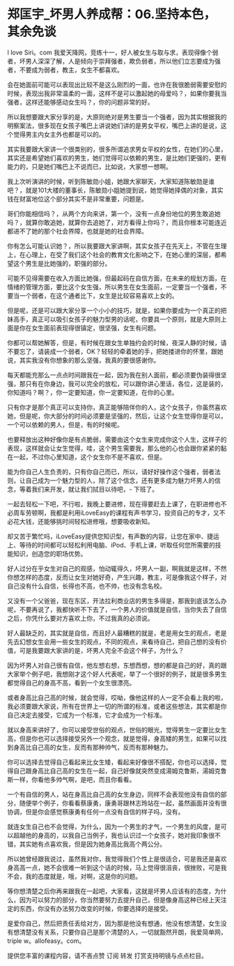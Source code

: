 # 郑匡宇_坏男人养成帮：06.坚持本色，其余免谈

I love Siri。com 我爱天降网，竞练十一，好人被女生与取与求，表现得像个弱者，坏男人深深了解，人是倾向于崇拜强者，欺负弱者，所以他们立志要成为强者，不要成为弱者，教主，女生不都喜欢。

会在她面前可能可以表现出比较不是这么刚烈的一面，也许在我很脆弱需要安慰的时候，表现出我非常温柔的一面，这样不是可以激起她的母爱吗？，如果你要我当强者，这样还能够感动女生吗？，你的问题非常的好。

所以我想要跟大家分享的是，大原则绝对是男生要当一个强者，因为其实根据我的明察案法，很多现在女孩子嘴巴上讲说她们讲的是男女平权，嘴巴上讲的是说，这个觉得男主内女主外也都是可以的。

其实我要跟大家讲一个很类别的，很多所谓追求男女平权的女性，在她们的心里，其实还是希望她们喜欢的男生，她们觉得可以依赖的男生，是比她们更强的，更有能力的，只是她们嘴巴上不说而已，比如说，大家想一想啊。

我上次听演讲的时候，听到陈敏勋小姐，她跟大家聊天，大家知道陈敏勋是谁吧？，就是101大楼的董事长，陈敏勋小姐她提到说，她觉得她择偶的对象，其实钱在财富地位这个部分其实不是非常重要，问题是。

哥们你能相信吗？，从两个方向来讲，第一个，没有一点身份地位的男生敢追她吗？，就算你敢追她，就算你去追她了，对方看得上你吗？，而且你根本可能连近都进不了她的那个社会界障，也就是她的社会界障。

你有怎么可能认识她？，所以我要跟大家讲啊，其实女孩子在先天上，不管在生理上，在心理上，在受了我们这个社会的教育文化影响之下，在她心里的深层，都希望这个男生是比她强的，职强的部分。

可能不见得需要在收入方面比她强，但最起码在自信方面，在未来的规划方面，在情绪的管理方面，要比这个女生强，所以男生在女生面前，一定要当一个强者，不要当一个弱者，在这个通者比下，女生是比较容易喜欢上女的。

但是呢，还是可以跟大家分享一个小小的技巧，就是，如果你要成为一个真正的把妹高手，真正可以吸引女孩子的魅力型男的话呢，你要具一个原则，就是大原则上面是你在女生面前表现得很镇定，很坚强，女生有问题。

你都可以帮她解答，但是，有时候在跟女生单独约会的时候，夜深人静的时候，请不要忘了，请装成一个弱者，OK？轻轻的牵着她的手，把她搂进你的怀里，跟她说，其实我没有你想象的那么坚强，我真的要很感谢你。

每天都能充那么一点点时间跟我在一起，因为我在别人面前，都必须要伪装得很坚强，那只有在你身边，我可以完全的放松，可以跟你讲心里话，各位，这是装的，你知道吗？啊？，你一定要知道，你一定要知道，在你的心里。

只有你才是那个真正可以支持你，真正能够陪伴你的人，这个女孩子，你虽然喜欢她，但是呢，你大部分的时间必须要是坚强的，然后，让这个女生觉得你是可以，一个可以依赖的男人，但是，有的时候呢。

也要释放出这种好像你是有点脆弱，需要由这个女生来完成你这个人生，这样子的表现，这样就会让女生觉得，哇，这个男生需要我，那么他的心也会跟你紧紧的黏在一起，不过你心里知道，这个女生你不是不喜欢，但是。

能为你自己人生负责的，只有你自己而已，所以，请好好操作这个强者，弱者法则，让自己成为一个魅力型的人，除了这个信念，还有更多成为魅力坏男人的信念，等着我们来开发，就让我们拭目以待吧，- 下班了。

一起去轻松一下吧，不行啦，我晚上要进修，现在得要赶去上课了，在职进修也不必周车劳顿啊，我都是利用iLoveEasy的课程有声书学习，投资自己的专才，又不必花大钱，还能够挑时间轻松进修哦，想要吸收新知。

却又苦于繁忙吗，iLoveEasy提供您知识型，有声数的内容，让您在家中、捷运上、等待的时间都可以轻松利用电脑、iPod、手机上课，听取任何您所需要的技能知识，创造您的职场优势。

好人过分在乎女生对自己的观感，怕动辄得久，坏男人一副，啊我就是这样，不然你想怎样的态度，反而让女生对她好奇，产生兴趣，教主，可是像我这个样子，对自己没有什么自信，长得也不高，也不帅，也没有念名校。

又没有一个父爸爸，现在东区，开法拉利商业店的男生多得是，那我到底该怎么办呢，不要再说了，我都快听不下去了，一个男人的价值就是自信，当你失去了自信之后，你凭什么要对方喜欢上你，不过我真的必须说。

好人最缺乏的，其实就是自信，而且好人最糟糕的就是，老是用女生的观点，老是先去幻想女生会用一些女生的观点，不同的观点，来看待自己，把自己想的没有价值，可是我要跟大家讲的是，坏男人完全不会这个样子，为什么？

因为坏男人对自己很有自信，他左想右想，东想西想，想的都是自己的好，真的跟大家举个例子吧，我想刚才这个好人代表呢，举了一个很好的例子，就是很多男生都觉得自己的身高不高，看到一个女生很漂亮。

或者身高比自己高的时候，就会觉得，哎呦，像他这样的人一定不会看上我的啦，我必须要跟大家说，所有在世界上一切的所谓的标准，或者这些想法，其实都是你自己决定去接受，它成为一个标准，它才会成为一个标准。

就以身高来讲好了，你可以接受世俗的观点，世俗的眼光，觉得男生一定要比女生高，但是你也可以选择接受另外一个观念，就是觉得，身高矮的男生，如果可以找到身高比自己高的女生，反而有那种帅气，反而有那种魅力。

你可以选择去觉得自己看起来比女生矮，看起来好像很不搭配，你也可以选择，觉得自己跟身高比自己高的女生在一起，自己好像就突然变成湯姆克鲁斯，湯姆克鲁斯一样，你看他多帅气啊，是吧，而且你看看。

一个有自信的男人，站在身高比自己高的女生身边，同样不会表现他没有自信的部分，随便举个例子，你看看蔡康勇，康勇哥跟林志玲站在一起，虽然画面并没有很协调，但是你会感觉蔡康勇有任何一点没有自信的样子吗，没有。

就连女生自己也不会觉得，为什么，因为一个男生的才气，一个男生的风度，是可以超越他的身高的，以我自己当例子，我也认识过一个女孩子，她对我印象很不错，其实她有点喜欢我，但是因为她身高比我高个两公分。

所以她曾经跟我说过，虽然我对你，我觉得我们个性上是很适合，可是我还是喜欢身高高一点，她不会很难一听到这个话的时候，马上觉得很沮丧，很挫败，可是我不会，我的态度就是，哦，对啊，这是你的问题。

等你想清楚之后你再来跟我在一起吧，大家看，这就是坏男人应该有的态度，为什么，因为可以努力的部分，你当然要努力去提升自己，但是像身高这种已经上天注定的东西，你没有办法努力改变的时候，你要选择的是接受。

是爱你自己，然后把责任丢给对方，因为那是他没有想通，他没有想清楚，女生没有想清楚没有关系，只要你自己是那个清楚的人，一切就豁然开朗，我爱简单网，triple w。allofeasy。com。

提供您丰富的课程内容，请不吝点赞 订阅 转发 打赏支持明镜与点点栏目。